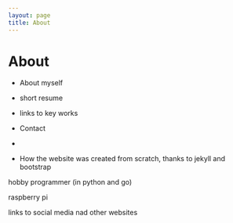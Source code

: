 ```yaml
---
layout: page
title: About
---
```


# About

- About myself
- short resume
- links to key works
- Contact
- 

- How the website was created from scratch, thanks to jekyll and bootstrap

hobby programmer (in python and go)

raspberry pi

links to social media nad other websites

